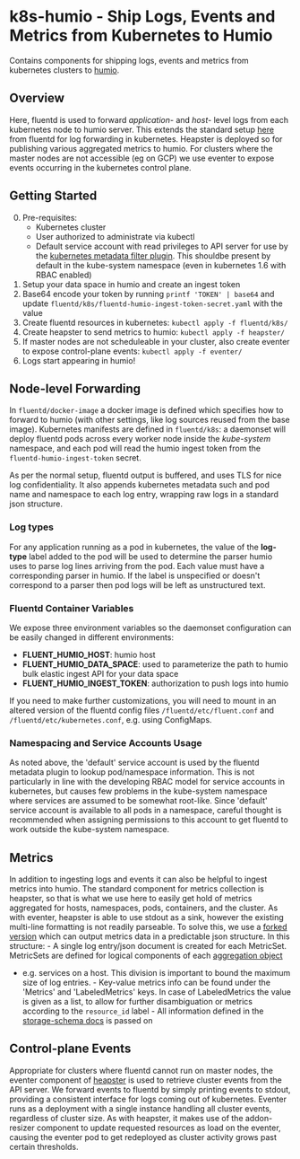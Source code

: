 
k8s-humio - Ship Logs, Events and Metrics from Kubernetes to Humio
==================================================================

Contains components for shipping logs, events and metrics from
kubernetes clusters to [humio](https://humio.com).

Overview
--------

Here, fluentd is used to forward *application-* and *host-* level logs
from each kubernetes node to humio server. This extends the standard
setup [here](https://github.com/fluent/fluentd-kubernetes-daemonset)
from fluentd for log forwarding in kubernetes. Heapster is deployed so
for publishing various aggregated metrics to humio. For clusters where
the master nodes are not accessible (eg on GCP) we use eventer to
expose events occurring in the kubernetes control plane.

Getting Started
---------------

0. Pre-requisites:
   - Kubernetes cluster
   - User authorized to administrate via kubectl
   - Default service account with read privileges to API server for use
     by the [kubernetes metadata filter
     plugin](https://github.com/fabric8io/fluent-plugin-kubernetes_metadata_filter). This
     shouldbe present by default in the kube-system namespace (even in
     kubernetes 1.6 with RBAC enabled)
1. Setup your data space in humio and create an ingest token
2. Base64 encode your token by running `printf 'TOKEN' | base64` and
   update `fluentd/k8s/fluentd-humio-ingest-token-secret.yaml` with
   the value
3. Create fluentd resources in kubernetes: `kubectl apply -f
   fluentd/k8s/`
4. Create heapster to send metrics to humio: `kubectl apply -f
   heapster/`
5. If master nodes are not scheduleable in your cluster, also create
   eventer to expose control-plane events: `kubectl apply -f
   eventer/`
6. Logs start appearing in humio!

Node-level Forwarding
---------------------

In `fluentd/docker-image` a docker image is defined which specifies
how to forward to humio (with other settings, like log sources reused
from the base image). Kubernetes manifests are defined in
`fluentd/k8s`: a daemonset will deploy fluentd pods across every
worker node inside the *kube-system* namespace, and each pod will read
the humio ingest token from the `fluentd-humio-ingest-token` secret.

As per the normal setup, fluentd output is buffered, and uses TLS for
nice log confidentiality. It also appends kubernetes metadata such and
pod name and namespace to each log entry, wrapping raw logs in a
standard json structure.

### Log types

For any application running as a pod in kubernetes, the value of the
**log-type** label added to the pod will be used to determine the
parser humio uses to parse log lines arriving from the pod. Each value
must have a corresponding parser in humio. If the label is unspecified
or doesn't correspond to a parser then pod logs will be left as
unstructured text.

### Fluentd Container Variables

We expose three environment variables so the daemonset configuration
can be easily changed in different environments:

- **FLUENT_HUMIO_HOST**: humio host
- **FLUENT_HUMIO_DATA_SPACE**: used to parameterize the path to humio
    bulk elastic ingest API for your data space
- **FLUENT_HUMIO_INGEST_TOKEN**: authorization to push logs into humio

If you need to make further customizations, you will need to mount in
an altered version of the fluentd config files
`/fluentd/etc/fluent.conf` and `/fluentd/etc/kubernetes.conf`,
e.g. using ConfigMaps.

### Namespacing and Service Accounts Usage

As noted above, the 'default' service account is used by the fluentd
metadata plugin to lookup pod/namespace information. This is not
particularly in line with the developing RBAC model for service
accounts in kubernetes, but causes few problems in the kube-system
namespace where services are assumed to be somewhat root-like. Since
'default' service account is available to all pods in a namespace,
careful thought is recommended when assigning permissions to this
account to get fluentd to work outside the kube-system namespace.

Metrics
-------

In addition to ingesting logs and events it can also be helpful to
ingest metrics into humio. The standard component for metrics
collection is heapster, so that is what we use here to easily get hold
of metrics aggregated for hosts, namespaces, pods, containers, and the
cluster.  As with eventer, heapster is able to use stdout as a sink,
however the existing multi-line formatting is not readily
parseable. To solve this, we use a [forked
version](https://github.com/benjvi/heapster/tree/json-sink) which can
output metrics data in a predictable json structure. In this
structure: - A single log entry/json document is created for each
MetricSet. MetricSets are defined for logical components of each
[aggregation
object](https://github.com/kubernetes/heapster/blob/master/docs/storage-schema.md#user-content-aggregates)
- e.g. services on a host. This division is important to bound the
maximum size of log entries.  - Key-value metrics info can be found
under the 'Metrics' and 'LabeledMetrics' keys. In case of
LabeledMetrics the value is given as a list, to allow for further
disambiguation or metrics according to the `resource_id` label - All
information defined in the [storage-schema
docs](https://github.com/kubernetes/heapster/blob/master/docs/storage-schema.md)
is passed on

Control-plane Events
--------------------

Appropriate for clusters where fluentd cannot run on master nodes, the
eventer component of [heapster](github.com/kubernetes/heapster) is
used to retrieve cluster events from the API server. We forward events
to fluentd by simply printing events to stdout, providing a consistent
interface for logs coming out of kubernetes. Eventer runs as a
deployment with a single instance handling all cluster events,
regardless of cluster size. As with heapster, it makes use of the
addon-resizer component to update requested resources as load on the
eventer, causing the eventer pod to get redeployed as cluster activity
grows past certain thresholds.
